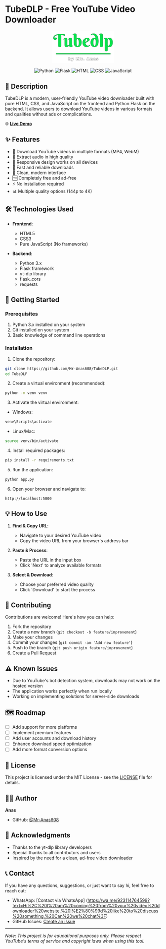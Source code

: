 # TubeDLP - Free YouTube Video Downloader

<div align="center">
  <img src="/static/images/logo.png" alt="TubeDLP Logo" width="200"/>
  
  ![Python](https://img.shields.io/badge/Python-3776AB?style=for-the-badge&logo=python&logoColor=white)
  ![Flask](https://img.shields.io/badge/Flask-000000?style=for-the-badge&logo=flask&logoColor=white)
  ![HTML](https://img.shields.io/badge/HTML5-E34F26?style=for-the-badge&logo=html5&logoColor=white)
  ![CSS](https://img.shields.io/badge/CSS3-1572B6?style=for-the-badge&logo=css3&logoColor=white)
  ![JavaScript](https://img.shields.io/badge/JavaScript-F7DF1E?style=for-the-badge&logo=javascript&logoColor=black)
</div>

## 📝 Description

TubeDLP is a modern, user-friendly YouTube video downloader built with pure HTML, CSS, and JavaScript on the frontend and Python Flask on the backend. It allows users to download YouTube videos in various formats and qualities without ads or complications.

🌐 **[Live Demo](https://tube-dlp.koyeb.app/)**

## ✨ Features

- 🎥 Download YouTube videos in multiple formats (MP4, WebM)
- 🎵 Extract audio in high quality
- 📱 Responsive design works on all devices
- 🚀 Fast and reliable downloads
- 🎨 Clean, modern interface
- 🆓 Completely free and ad-free
- ⚡ No installation required
- 📊 Multiple quality options (144p to 4K)

## 🛠️ Technologies Used

- **Frontend**:
  - HTML5
  - CSS3
  - Pure JavaScript (No frameworks)

- **Backend**:
  - Python 3.x
  - Flask framework
  - yt-dlp library
  - flask_cors
  - requests

## 🚀 Getting Started

### Prerequisites

1. Python 3.x installed on your system
2. Git installed on your system
3. Basic knowledge of command line operations

### Installation

1. Clone the repository:
```bash
git clone https://github.com/Mr-Anas608/TubeDLP.git
cd TubeDLP
```

2. Create a virtual environment (recommended):
```bash
python -m venv venv
```

3. Activate the virtual environment:
- Windows:
```bash
venv\Scripts\activate
```
- Linux/Mac:
```bash
source venv/bin/activate
```

4. Install required packages:
```bash
pip install -r requirements.txt
```

5. Run the application:
```bash
python app.py
```

6. Open your browser and navigate to:
```
http://localhost:5000
```

## 💡 How to Use

1. **Find & Copy URL**: 
   - Navigate to your desired YouTube video
   - Copy the video URL from your browser's address bar

2. **Paste & Process**:
   - Paste the URL in the input box
   - Click 'Next' to analyze available formats

3. **Select & Download**:
   - Choose your preferred video quality
   - Click 'Download' to start the process

## 🤝 Contributing

Contributions are welcome! Here's how you can help:

1. Fork the repository
2. Create a new branch (`git checkout -b feature/improvement`)
3. Make your changes
4. Commit your changes (`git commit -am 'Add new feature'`)
5. Push to the branch (`git push origin feature/improvement`)
6. Create a Pull Request

## ⚠️ Known Issues

- Due to YouTube's bot detection system, downloads may not work on the hosted version
- The application works perfectly when run locally
- Working on implementing solutions for server-side downloads

## 🗺️ Roadmap

- [ ] Add support for more platforms
- [ ] Implement premium features
- [ ] Add user accounts and download history
- [ ] Enhance download speed optimization
- [ ] Add more format conversion options

## 📄 License

This project is licensed under the MIT License - see the [LICENSE](LICENSE) file for details.

## 👨‍💻 Author

**Anas**
- GitHub: [@Mr-Anas608](https://github.com/Mr-Anas608)

## 🙏 Acknowledgments

- Thanks to the yt-dlp library developers
- Special thanks to all contributors and users
- Inspired by the need for a clean, ad-free video downloader

## 📞 Contact

If you have any questions, suggestions, or just want to say hi, feel free to reach out:

- WhatsApp: [Contact via WhatsApp] (https://wa.me/923114764599?text=Hi%2C%20I%20am%20coming%20from%20your%20video%20downloader%20website.%20I%E2%80%99d%20like%20to%20discuss%20something.%20Can%20we%20chat%3F)
- GitHub Issues: [Create an issue](https://github.com/Mr-Anas608/TubeDLP/issues)

---
*Note: This project is for educational purposes only. Please respect YouTube's terms of service and copyright laws when using this tool.*